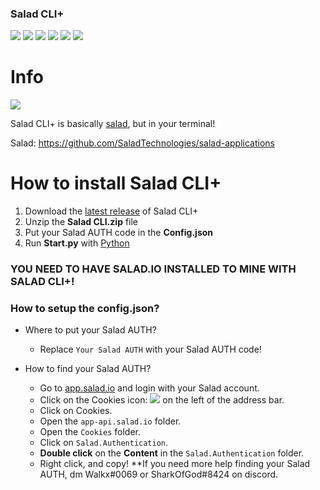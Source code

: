 ### Salad CLI+

![](https://img.shields.io/github/stars/Walker21390/SaladCLI.svg) ![](https://img.shields.io/github/forks/Walker21390/SaladCLI.svg) ![](https://img.shields.io/github/tag/Walker21390/SaladCLI.svg) ![](https://img.shields.io/github/release/Walker21390/SaladCLI.svg) ![](https://img.shields.io/github/issues/Walker21390/SaladCLI.svg) ![](https://img.shields.io/github/license/Walker21390/SaladCLI.svg)

# Info

![](https://images-ext-1.discordapp.net/external/yqIjShhLc2LS-3pWSlAm90wKf18MTOzYfG37L_IV2_o/https/i.imgur.com/6cnWZhQ.png)

Salad CLI+ is basically [salad](https://github.com/SaladTechnologies/salad-applications "salad"), but in your terminal!

Salad: https://github.com/SaladTechnologies/salad-applications


# How to install Salad CLI+
1. Download the [latest release](https://github.com/Walker21390/SaladCLI/releases "latest release") of Salad CLI+
2. Unzip the **Salad CLI.zip** file
3. Put your Salad AUTH code in the **Config.json**
4. Run **Start.py** with [Python](https://www.python.org "Python")

### YOU NEED TO HAVE SALAD.IO INSTALLED TO MINE WITH SALAD CLI+!


### How to setup the config.json?

+ Where to put your Salad AUTH?
	* Replace `Your Salad AUTH` with your Salad AUTH code!

+ How to find your Salad AUTH?
	* Go to [app.salad.io](https://app.salad.io "app.salad.io") and login with your Salad account.
	* Click on the Cookies icon: ![](https://images-ext-2.discordapp.net/external/307zW6hU-4O2g0TaCN3VXR29D-byDrPOxcvtV7k5fTs/https/i.imgur.com/rCpRXdW.png) on the left of the address bar.
	* Click on Cookies.
	* Open the `app-api.salad.io` folder.
	* Open the `Cookies` folder.
	* Click on `Salad.Authentication`.
	* **Double click** on the **Content** in the `Salad.Authentication` folder.
	* Right click, and copy!
**If you need more help finding your Salad AUTH, dm Walkx#0069 or SharkOfGod#8424 on discord.
